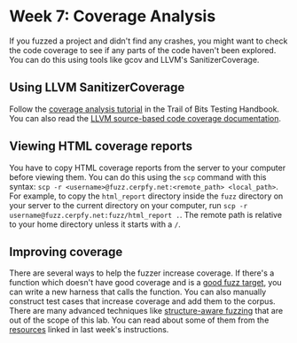 # Week 7: Coverage Analysis

If you fuzzed a project and didn't find any crashes, you might want to check the code coverage to see if any parts of the code haven't been explored.
You can do this using tools like gcov and LLVM's SanitizerCoverage.

## Using LLVM SanitizerCoverage

Follow the [coverage analysis tutorial](https://appsec.guide/docs/fuzzing/c-cpp/techniques/coverage-analysis/) in the Trail of Bits Testing Handbook.
You can also read the [LLVM source-based code coverage documentation](https://clang.llvm.org/docs/SourceBasedCodeCoverage.html).

## Viewing HTML coverage reports

You have to copy HTML coverage reports from the server to your computer before viewing them.
You can do this using the `scp` command with this syntax: `scp -r <username>@fuzz.cerpfy.net:<remote_path> <local_path>`.
For example, to copy the `html_report` directory inside the `fuzz` directory on your server to the current directory on your computer, run `scp -r username@fuzz.cerpfy.net:fuzz/html_report .`.
The remote path is relative to your home directory unless it starts with a `/`.

## Improving coverage

There are several ways to help the fuzzer increase coverage.
If there's a function which doesn't have good coverage and is a [good fuzz target](https://github.com/google/fuzzing/blob/master/docs/good-fuzz-target.md), you can write a new harness that calls the function.
You can also manually construct test cases that increase coverage and add them to the corpus.
There are many advanced techniques like [structure-aware fuzzing](https://github.com/google/fuzzing/blob/master/docs/structure-aware-fuzzing.md) that are out of the scope of this lab.
You can read about some of them from the [resources](https://github.com/pbrucla/fuzzing-lab/blob/main/week5-6.md#fuzzing-resources) linked in last week's instructions.
